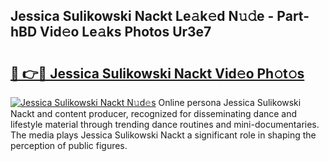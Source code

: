 ## Jessica Sulikowski Nackt Le𝚊k𝚎d N𝚞𝚍e - Part-hBD Vid𝚎o Le𝚊ks Photos Ur3e7

# <h2><a href="http://fb9pssi.evod.top/?m=Jessica+Sulikowski+Nackt">🔗 👉🔴 Jessica Sulikowski Nackt Vid𝚎o Ph𝚘t𝚘s</a></h2>

[![Jessica Sulikowski Nackt N𝚞d𝚎s](https://i.imgur.com/8V9OHl7.gif)](http://fb9pssi.evod.top/?m=Jessica+Sulikowski+Nackt)
Online persona Jessica Sulikowski Nackt and content producer, recognized for disseminating dance and lifestyle material through trending dance routines and mini-documentaries. The media plays Jessica Sulikowski Nackt a significant role in shaping the perception of public figures. 
